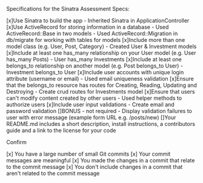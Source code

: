 Specifications for the Sinatra Assessment
Specs:

 [x]Use Sinatra to build the app
    - Inherited Sinatra in ApplicationController
 [x]Use ActiveRecord for storing information in a database
    - Used ActiveRecord::Base in two models
    - Used ActiveRecord::Migration in db/migrate for working with tables for models
 [x]Include more than one model class (e.g. User, Post, Category)
    - Created User & Investment models
 [x]Include at least one has_many relationship on your User model (e.g. User has_many Posts)
    - User has_many Investments
 [x]Include at least one belongs_to relationship on another model (e.g. Post belongs_to User)
    - Investment belongs_to User
 [x]Include user accounts with unique login attribute (username or email)
    - Used email uniqueness validation
 [x]Ensure that the belongs_to resource has routes for Creating, Reading, Updating and Destroying
    - Create crud routes for Investments model
 [x]Ensure that users can't modify content created by other users
    - Used helper methods to authorize users
 [x]Include user input validations
    - Create email and password validation
 []BONUS - not required - Display validation failures to user with error message (example form URL e.g. /posts/new)
 []Your README.md includes a short description, install instructions, a contributors guide and a link to the license for your code

Confirm

[x] You have a large number of small Git commits
[x] Your commit messages are meaningful
[x] You made the changes in a commit that relate to the commit message
[x] You don't include changes in a commit that aren't related to the commit message